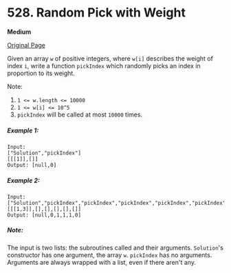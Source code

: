 # 528. Random Pick with Weight

**Medium**

[Original Page](https://leetcode.com/problems/random-pick-with-weight/)

Given an array `w` of positive integers, where `w[i]` describes the weight of index `i`, write a function `pickIndex` which randomly picks an index in proportion to its weight.

Note:
1. `1 <= w.length <= 10000`
2. `1 <= w[i] <= 10^5`
3. `pickIndex` will be called at most `10000` times.

##### Example 1:
```
Input: 
["Solution","pickIndex"]
[[[1]],[]]
Output: [null,0]
```

##### Example 2:
```
Input: 
["Solution","pickIndex","pickIndex","pickIndex","pickIndex","pickIndex"]
[[[1,3]],[],[],[],[],[]]
Output: [null,0,1,1,1,0]
```

##### Note:
The input is two lists: the subroutines called and their arguments. `Solution`'s constructor has one argument, the array `w`. `pickIndex` has no arguments. Arguments are always wrapped with a list, even if there aren't any.
